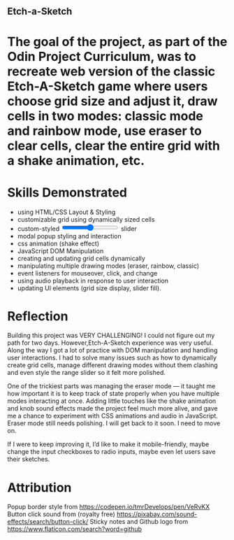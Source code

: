 ## Etch-a-Sketch

# The goal of the project, as part of the Odin Project Curriculum, was to recreate web version of the classic Etch-A-Sketch game where users choose grid size and adjust it, draw cells in two modes: classic mode and rainbow mode, use eraser to clear cells, clear the entire grid with a shake animation, etc.

# Skills Demonstrated

- using HTML/CSS Layout & Styling
- customizable grid using dynamically sized cells
- custom-styled <input type="range"> slider
- modal popup styling and interaction
- css animation (shake effect)
- JavaScript DOM Manipulation
- creating and updating grid cells dynamically
- manipulating multiple drawing modes (eraser, rainbow, classic)
- event listeners for mouseover, click, and change
- using audio playback in response to user interaction
- updating UI elements (grid size display, slider fill).


# Reflection

Building this project was VERY CHALLENGING! I could not figure out my path for two days. However,Etch-A-Sketch experience was very useful. Along the way I got a lot of practice with DOM manipulation and handling user interactions. I had to solve many issues such as how to dynamically create grid cells, manage different drawing modes without them clashing and even style the range slider so it felt more polished.

One of the trickiest parts was managing the eraser mode — it taught me how important it is to keep track of state properly when you have multiple modes interacting at once. Adding little touches like the shake animation and knob sound effects made the project feel much more alive, and gave me a chance to experiment with CSS animations and audio in JavaScript. Eraser mode still needs polishing. I will get back to it soon. I need to move on. 

If I were to keep improving it, I’d like to make it mobile-friendly, maybe change the input checkboxes to radio inputs, maybe even let users save their sketches.

# Attribution

Popup border style from https://codepen.io/tmrDevelops/pen/VeRvKX
Button click sound from (royalty free) https://pixabay.com/sound-effects/search/button-click/
Sticky notes and Github logo from https://www.flaticon.com/search?word=github